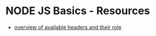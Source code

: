 # NODE JS Basics - Resources

+ [overview of available headers and their role](https://developer.mozilla.org/en-US/docs/Web/HTTP/Headers)